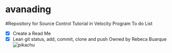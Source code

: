 # avanading
#Repository for Source Control Tutorial in Velocity Program 
To do List
- [x] Create a Read Me
- [x] Lean git status, add, commit, clone and push
Owned by Rebeca Buarque
![pikachu](https://ichef.bbci.co.uk/images/ic/1040x1040/p0chcpxn.jpg)

